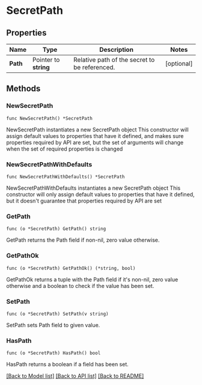 # SecretPath

## Properties

Name | Type | Description | Notes
------------ | ------------- | ------------- | -------------
**Path** | Pointer to **string** | Relative path of the secret to be referenced. | [optional] 

## Methods

### NewSecretPath

`func NewSecretPath() *SecretPath`

NewSecretPath instantiates a new SecretPath object
This constructor will assign default values to properties that have it defined,
and makes sure properties required by API are set, but the set of arguments
will change when the set of required properties is changed

### NewSecretPathWithDefaults

`func NewSecretPathWithDefaults() *SecretPath`

NewSecretPathWithDefaults instantiates a new SecretPath object
This constructor will only assign default values to properties that have it defined,
but it doesn't guarantee that properties required by API are set

### GetPath

`func (o *SecretPath) GetPath() string`

GetPath returns the Path field if non-nil, zero value otherwise.

### GetPathOk

`func (o *SecretPath) GetPathOk() (*string, bool)`

GetPathOk returns a tuple with the Path field if it's non-nil, zero value otherwise
and a boolean to check if the value has been set.

### SetPath

`func (o *SecretPath) SetPath(v string)`

SetPath sets Path field to given value.

### HasPath

`func (o *SecretPath) HasPath() bool`

HasPath returns a boolean if a field has been set.


[[Back to Model list]](../README.md#documentation-for-models) [[Back to API list]](../README.md#documentation-for-api-endpoints) [[Back to README]](../README.md)


